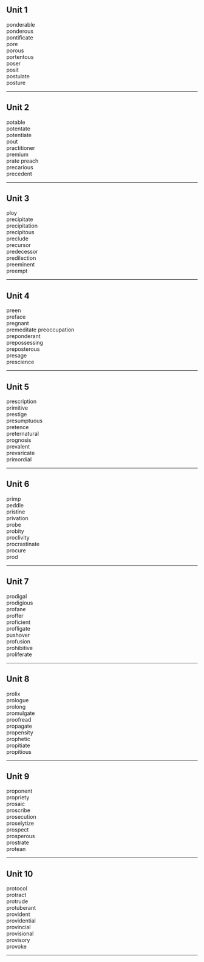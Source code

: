 ## Unit 1

ponderable    
ponderous    
pontificate  
pore  
porous  
portentous  
poser  
posit  
postulate  
posture  

-----

## Unit 2

potable  
potentate  
potentiate  
pout  
practitioner  
premium  
prate 
preach  
precarious  
precedent  

-----

## Unit 3

ploy  
precipitate  
precipitation  
precipitous  
preclude  
precursor  
predecessor  
predilection  
preeminent  
preempt  

-----

## Unit 4

preen  
preface  
pregnant  
premeditate 
preoccupation  
preponderant  
prepossessing  
preposterous  
presage  
prescience  

-----

## Unit 5

prescription  
primitive  
prestige  
presumptuous  
pretence  
preternatural  
prognosis  
prevalent  
prevaricate  
primordial  

-----

## Unit 6

primp  
peddle  
pristine  
privation  
probe  
probity  
proclivity  
procrastinate  
procure  
prod  

-----

## Unit 7

prodigal  
prodigious  
profane  
proffer  
proficient  
profligate  
pushover  
profusion  
prohibitive  
proliferate  

-----

## Unit 8

prolix  
prologue  
prolong  
promulgate  
proofread  
propagate  
propensity  
prophetic  
propitiate  
propitious  

-----

## Unit 9

proponent  
propriety  
prosaic  
proscribe  
prosecution  
proselytize  
prospect  
prosperous  
prostrate  
protean  

-----

## Unit 10

protocol  
protract  
protrude   
protuberant  
provident  
providential  
provincial  
provisional  
provisory  
provoke  

-----
